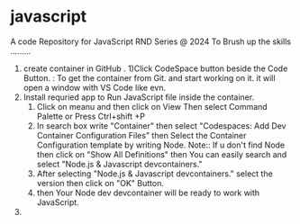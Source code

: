 # javascript
A code Repository for JavaScript RND Series @ 2024
To Brush up the skills .........
1) create container in GitHub .
   1)Click CodeSpace button beside the Code Button. : To get the container from Git. and start working on it. it will open a window with VS Code like evn.
2) Install requried app to Run JavaScript file inside the container.
   1) Click on meanu and  then click on View Then select Command Palette or Press Ctrl+shift +P
   2) In search box write "Container" then select "Codespaces: Add Dev Container Configuration Files" then Select the Container Configuration template
      by writing Node. 
      Note:: If u don't find Node then click on "Show All Definitions" then You can easily search and select "Node.js & Javascript devcontainers." 
   3) After selecting "Node.js & Javascript devcontainers."  select the version then click on "OK" Button.
   4) then Your Node dev devcontainer will be ready to work with JavaScript.
3) 

